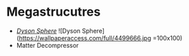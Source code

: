 Megastrucutres
====================
* [*Dyson Sphere*](https://xis004.github.io/cse15l-lab-reports/dysonSphere.html)
![Dyson Sphere](https://wallpaperaccess.com/full/4499666.jpg =100x100)
* Matter Decompressor

